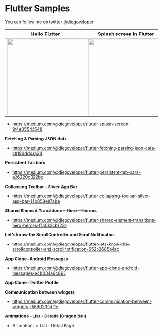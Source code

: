 # Flutter Samples

You can follow me on twitter [@diegoveloper](https://www.twitter.com/diegoveloper)

 
 | [**Hello Flutter**](https://medium.com/@diegoveloper/hello-flutter-eb49e9b27916)      | **Splash screen in Flutter**     | 
|------------|-------------| 
|  <img src="https://cdn-images-1.medium.com/max/1600/1*Px0kTaFj9fnY2VJdrWGJgA.gif" width="250"> |  <img src="https://cdn-images-1.medium.com/max/1600/1*GfM4eb_y_rM6BaAgDYBWZA.gif" width="250"> |

  


- https://medium.com/@diegoveloper/flutter-splash-screen-9f4e05542548

  

**Fetching & Parsing JSON data**
-  https://medium.com/@diegoveloper/flutter-fetching-parsing-json-data-c019ddddaa34



**Persistent Tab bars**
-  https://medium.com/@diegoveloper/flutter-persistent-tab-bars-a26220d322bc



**Collapsing Toolbar - Sliver App Bar**
-  https://medium.com/@diegoveloper/flutter-collapsing-toolbar-sliver-app-bar-14b858e87abe



**Shared Element Transitions — Hero — Heroes**
-  https://medium.com/@diegoveloper/flutter-shared-element-transitions-hero-heroes-f1a083cb123a



**Let's know the ScrollController and ScrollNotification**
-  https://medium.com/@diegoveloper/flutter-lets-know-the-scrollcontroller-and-scrollnotification-652b2685a4ac


**App Clone - Android Messages**
-  https://medium.com/@diegoveloper/flutter-app-clone-android-messages-e4b034a6c893

**App Clone - Twitter Profile**


**Communication between widgets**
-  https://medium.com/@diegoveloper/flutter-communication-between-widgets-f5590230df1e

**Animations - List - Details (Dragon Ball)**
- Animations > List - Detail Page
